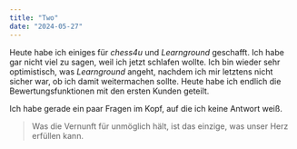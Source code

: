 ```yaml
---
title: "Two"
date: "2024-05-27"
---
```


Heute habe ich einiges für _chess4u_ und _Learnground_ geschafft. Ich habe gar nicht viel zu sagen, weil ich jetzt schlafen wollte. Ich bin wieder sehr optimistisch, was _Learnground_ angeht, nachdem ich mir letztens nicht sicher war, ob ich damit weitermachen sollte. Heute habe ich endlich die Bewertungsfunktionen mit den ersten Kunden geteilt.

Ich habe gerade ein paar Fragen im Kopf, auf die ich keine Antwort weiß.

> Was die Vernunft für unmöglich hält, ist das einzige, was unser Herz erfüllen kann.
